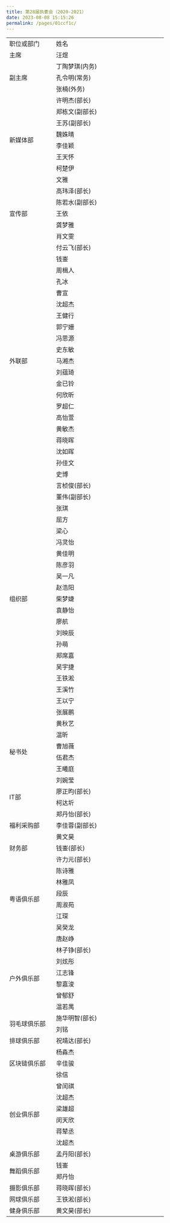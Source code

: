 ```yaml
---
title: 第28届执委会（2020-2021）
date: 2023-08-08 15:15:26
permalink: /pages/01ccf1c/
---
```



 
		
<table width="393">
    <tbody>
        <tr>
            <td width="108">职位或部门</td>
            <td width="278">姓名</td>
        </tr>
        <tr>
            <td width="108">主席</td>
            <td width="278">汪煜</td>
        </tr>
        <tr>
            <td rowspan="3" width="108">副主席</td>
            <td width="278">丁陶梦琪(内务)</td>
        </tr>
        <tr>
            <td width="278">孔令明(常务)</td>
        </tr>
        <tr>
            <td width="278">张楠(外务)</td>
        </tr>
        <tr>
            <td rowspan="8" width="108">新媒体部</td>
            <td width="278">许明杰(部长)</td>
        </tr>
        <tr>
            <td>郑栋文(副部长)</td>
        </tr>
        <tr>
            <td>王苏(副部长)</td>
        </tr>
        <tr>
            <td>魏姝晴</td>
        </tr>
        <tr>
            <td>李佳颖</td>
        </tr>
        <tr>
            <td>王天怀</td>
        </tr>
        <tr>
            <td>柯楚伊</td>
        </tr>
        <tr>
            <td>文雅</td>
        </tr>
        <tr>
            <td rowspan="5" width="108">宣传部</td>
            <td width="278">高玮泽(部长)</td>
        </tr>
        <tr>
            <td>陈若水(副部长)</td>
        </tr>
        <tr>
            <td>王依</td>
        </tr>
        <tr>
            <td>龚梦雅</td>
        </tr>
        <tr>
            <td>肖文雯</td>
        </tr>
        <tr>
            <td rowspan="21">外联部</td>
            <td>付云飞(部长)</td>
        </tr>
        <tr>
            <td>钱崟</td>
        </tr>
        <tr>
            <td>周楫人</td>
        </tr>
        <tr>
            <td>孔冰</td>
        </tr>
        <tr>
            <td>曹宣</td>
        </tr>
        <tr>
            <td>沈超杰</td>
        </tr>
        <tr>
            <td>王健行</td>
        </tr>
        <tr>
            <td>郭宁姗</td>
        </tr>
        <tr>
            <td>冯思源</td>
        </tr>
        <tr>
            <td>史东敏</td>
        </tr>
        <tr>
            <td>马湘杰</td>
        </tr>
        <tr>
            <td>刘蕴琦</td>
        </tr>
        <tr>
            <td>金已铃</td>
        </tr>
        <tr>
            <td>何欣昕</td>
        </tr>
        <tr>
            <td>罗超仁</td>
        </tr>
        <tr>
            <td>高怡萱</td>
        </tr>
        <tr>
            <td>黄敏杰</td>
        </tr>
        <tr>
            <td>蒋晓晖</td>
        </tr>
        <tr>
            <td>沈如晖</td>
        </tr>
        <tr>
            <td>孙佳文</td>
        </tr>
        <tr>
            <td>史博</td>
        </tr>
        <tr>
            <td rowspan="21">组织部</td>
            <td>言桢俊(部长)</td>
        </tr>
        <tr>
            <td>董伟(副部长)</td>
        </tr>
        <tr>
            <td>张琪</td>
        </tr>
        <tr>
            <td>屈方</td>
        </tr>
        <tr>
            <td>梁心</td>
        </tr>
        <tr>
            <td>冯灵怡</td>
        </tr>
        <tr>
            <td>黄佳明</td>
        </tr>
        <tr>
            <td>陈彦羽</td>
        </tr>
        <tr>
            <td>吴一凡</td>
        </tr>
        <tr>
            <td>赵浩阳</td>
        </tr>
        <tr>
            <td>柴梦婕</td>
        </tr>
        <tr>
            <td>袁静怡</td>
        </tr>
        <tr>
            <td>廖航</td>
        </tr>
        <tr>
            <td>刘映辰</td>
        </tr>
        <tr>
            <td>孙萌</td>
        </tr>
        <tr>
            <td>郑席嘉</td>
        </tr>
        <tr>
            <td>吴宇捷</td>
        </tr>
        <tr>
            <td>王铁淞</td>
        </tr>
        <tr>
            <td>王溪竹</td>
        </tr>
        <tr>
            <td>王以宁</td>
        </tr>
        <tr>
            <td>张展鹏</td>
        </tr>
        <tr>
            <td rowspan="6">秘书处</td>
            <td>黄秋艺</td>
        </tr>
        <tr>
            <td>温昕</td>
        </tr>
        <tr>
            <td>曹旭薇</td>
        </tr>
        <tr>
            <td>伍君杰</td>
        </tr>
        <tr>
            <td>王曦庭</td>
        </tr>
        <tr>
            <td>刘婉莹</td>
        </tr>
        <tr>
            <td rowspan="2">IT部</td>
            <td>廖正昀(部长)</td>
        </tr>
        <tr>
            <td>柯达圻</td>
        </tr>
        <tr>
            <td rowspan="3">福利采购部</td>
            <td>郑丹怡(部长)</td>
        </tr>
        <tr>
            <td>李佳蓉(副部长)</td>
        </tr>
        <tr>
            <td>黄文昊</td>
        </tr>
        <tr>
            <td>财务部</td>
            <td>钱崟(部长)</td>
        </tr>
        <tr>
            <td rowspan="8">粤语俱乐部</td>
            <td>许力元(部长)</td>
        </tr>
        <tr>
            <td>陈诗雅</td>
        </tr>
        <tr>
            <td>林雅凤</td>
        </tr>
        <tr>
            <td>段辰</td>
        </tr>
        <tr>
            <td>周淑苑</td>
        </tr>
        <tr>
            <td>江琛</td>
        </tr>
        <tr>
            <td>吴癸龙</td>
        </tr>
        <tr>
            <td>唐赵峥</td>
        </tr>
        <tr>
            <td rowspan="6">户外俱乐部</td>
            <td>林子铮(部长)</td>
        </tr>
        <tr>
            <td>刘炫彤</td>
        </tr>
        <tr>
            <td>江志锋</td>
        </tr>
        <tr>
            <td>黎嘉浚</td>
        </tr>
        <tr>
            <td>曾郁舒</td>
        </tr>
        <tr>
            <td>温若禺</td>
        </tr>
        <tr>
            <td rowspan="2">羽毛球俱乐部</td>
            <td>施华明智(部长)</td>
        </tr>
        <tr>
            <td>刘铭</td>
        </tr>
        <tr>
            <td>排球俱乐部</td>
            <td>祝靖达(部长)</td>
        </tr>
        <tr>
            <td rowspan="3">区块链俱乐部</td>
            <td>杨淼杰</td>
        </tr>
        <tr>
            <td>辛佳骏</td>
        </tr>
        <tr>
            <td>徐信</td>
        </tr>
        <tr>
            <td rowspan="6">创业俱乐部</td>
            <td>曾闰祺</td>
        </tr>
        <tr>
            <td>沈超杰</td>
        </tr>
        <tr>
            <td>梁雄超</td>
        </tr>
        <tr>
            <td>闵天欣</td>
        </tr>
        <tr>
            <td>蒋辇丞</td>
        </tr>
        <tr>
            <td>沈超杰</td>
        </tr>
        <tr>
            <td>桌游俱乐部</td>
            <td>孟丹阳(部长)</td>
        </tr>
        <tr>
            <td rowspan="2">舞蹈俱乐部</td>
            <td>钱崟</td>
        </tr>
        <tr>
            <td>郑丹怡</td>
        </tr>
        <tr>
            <td>摄影俱乐部</td>
            <td>蒋晓晖(部长)</td>
        </tr>
        <tr>
            <td>网球俱乐部</td>
            <td>王铁淞(部长)</td>
        </tr>
        <tr>
            <td>健身俱乐部</td>
            <td>黄文昊(部长)</td>
        </tr>
    </tbody>
</table>
<p>&nbsp;</p>
			</div><!-- .entry-content -->

 